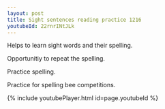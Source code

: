 ```yaml
---
layout: post
title: Sight sentences reading practice 1216
youtubeId: 22rnrINtJLk
---
```

 
 
Helps to learn sight words and their spelling.

Opportunitiy to repeat the spelling. 

Practice spelling. 
 
Practice for spelling bee competitions. 
 
{% include youtubePlayer.html id=page.youtubeId %}
 
 
